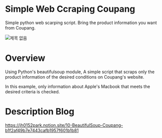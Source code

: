 # Simple Web Ccraping Coupang
Simple python web scarping script. Bring the product information you want from Coupang.


![제목 없음](https://user-images.githubusercontent.com/118165975/212917328-f5ad5629-8ba2-4fa4-bd61-3411b38c2e4d.jpg)


# Overview
Using Python's beautifulsoup module, A simple script that scraps only the product information of the desired conditions on Coupang's website.


In this example, only information about Apple's Macbook that meets the desired criteria is checked.

# Description Blog
https://jh0152park.notion.site/10-BeautifulSoup-Coupang-b1f2af49b7e7443cafb1957f601b1b81
